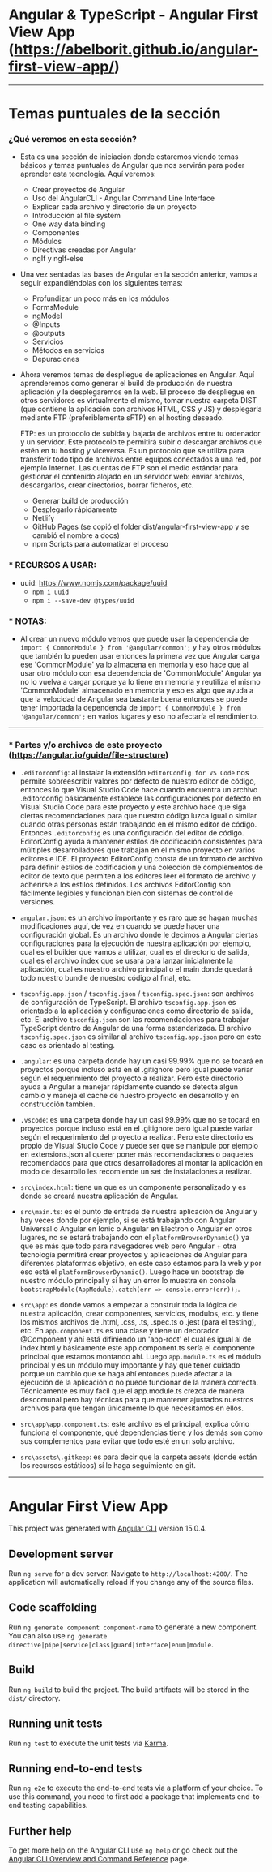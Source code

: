 # Angular & TypeScript - Angular First View App (https://abelborit.github.io/angular-first-view-app/)

---

# Temas puntuales de la sección

### ¿Qué veremos en esta sección?

- Esta es una sección de iniciación donde estaremos viendo temas básicos y temas puntuales de Angular que nos servirán para poder aprender esta tecnología. Aquí veremos:

  - Crear proyectos de Angular
  - Uso del AngularCLI - Angular Command Line Interface
  - Explicar cada archivo y directorio de un proyecto
  - Introducción al file system
  - One way data binding
  - Componentes
  - Módulos
  - Directivas creadas por Angular
  - ngIf y ngIf-else

* Una vez sentadas las bases de Angular en la sección anterior, vamos a seguir expandiéndolas con los siguientes temas:

  - Profundizar un poco más en los módulos
  - FormsModule
  - ngModel
  - @Inputs
  - @outputs
  - Servicios
  - Métodos en servicios
  - Depuraciones

* Ahora veremos temas de despliegue de aplicaciones en Angular. Aquí aprenderemos como generar el build de producción de nuestra aplicación y la desplegaremos en la web. El proceso de despliegue en otros servidores es virtualmente el mismo, tomar nuestra carpeta DIST (que contiene la aplicación con archivos HTML, CSS y JS) y desplegarla mediante FTP (preferiblemente sFTP) en el hosting deseado.

  FTP: es un protocolo de subida y bajada de archivos entre tu ordenador y un servidor. Este protocolo te permitirá subir o descargar archivos que estén en tu hosting y viceversa. Es un protocolo que se utiliza para transferir todo tipo de archivos entre equipos conectados a una red, por ejemplo Internet. Las cuentas de FTP son el medio estándar para gestionar el contenido alojado en un servidor web: enviar archivos, descargarlos, crear directorios, borrar ficheros, etc.

  - Generar build de producción
  - Desplegarlo rápidamente
  - Netlify
  - GitHub Pages (se copió el folder dist/angular-first-view-app y se cambió el nombre a docs)
  - npm Scripts para automatizar el proceso

### \* RECURSOS A USAR:

- uuid: https://www.npmjs.com/package/uuid
  - `npm i uuid`
  - `npm i --save-dev @types/uuid`

### \* NOTAS:

- Al crear un nuevo módulo vemos que puede usar la dependencia de `import { CommonModule } from '@angular/common';` y hay otros módulos que también lo pueden usar entonces la primera vez que Angular carga ese 'CommonModule' ya lo almacena en memoria y eso hace que al usar otro módulo con esa dependencia de 'CommonModule' Angular ya no lo vuelva a cargar porque ya lo tiene en memoria y reutiliza el mismo 'CommonModule' almacenado en memoria y eso es algo que ayuda a que la velocidad de Angular sea bastante buena entonces se puede tener importada la dependencia de `import { CommonModule } from '@angular/common';` en varios lugares y eso no afectaría el rendimiento.

---

### \* Partes y/o archivos de este proyecto (https://angular.io/guide/file-structure)

- `.editorconfig`: al instalar la extensión `EditorConfig for VS Code` nos permite sobreescribir valores por defecto de nuestro editor de código, entonces lo que Visual Studio Code hace cuando encuentra un archivo .editorconfig básicamente establece las configuraciones por defecto en Visual Studio Code para este proyecto y este archivo hace que siga ciertas recomendaciones para que nuestro código luzca igual o similar cuando otras personas están trabajando en el mismo editor de código. Entonces `.editorconfig` es una configuración del editor de código. EditorConfig ayuda a mantener estilos de codificación consistentes para múltiples desarrolladores que trabajan en el mismo proyecto en varios editores e IDE. El proyecto EditorConfig consta de un formato de archivo para definir estilos de codificación y una colección de complementos de editor de texto que permiten a los editores leer el formato de archivo y adherirse a los estilos definidos. Los archivos EditorConfig son fácilmente legibles y funcionan bien con sistemas de control de versiones.

- `angular.json`: es un archivo importante y es raro que se hagan muchas modificaciones aquí, de vez en cuando se puede hacer una configuración global. Es un archivo donde le decimos a Angular ciertas configuraciones para la ejecución de nuestra aplicación por ejemplo, cual es el builder que vamos a utilizar, cual es el directorio de salida, cual es el archivo index que se usará para lanzar inicialmente la aplicación, cual es nuestro archivo principal o el main donde quedará todo nuestro bundle de nuestro código al final, etc.

- `tsconfig.app.json` / `tsconfig.json` / `tsconfig.spec.json`: son archivos de configuración de TypeScript. El archivo `tsconfig.app.json` es orientado a la aplicación y configuraciones como directorio de salida, etc. El archivo `tsconfig.json` son las recomendaciones para trabajar TypeScript dentro de Angular de una forma estandarizada. El archivo `tsconfig.spec.json` es similar al archivo `tsconfig.app.json` pero en este caso es orientado al testing.

- `.angular`: es una carpeta donde hay un casi 99.99% que no se tocará en proyectos porque incluso está en el .gitignore pero igual puede variar según el requerimiento del proyecto a realizar. Pero este directorio ayuda a Angular a manejar rápidamente cuando se detecta algún cambio y maneja el cache de nuestro proyecto en desarrollo y en construcción también.

- `.vscode`: es una carpeta donde hay un casi 99.99% que no se tocará en proyectos porque incluso está en el .gitignore pero igual puede variar según el requerimiento del proyecto a realizar. Pero este directorio es propio de Visual Studio Code y puede ser que se manipule por ejemplo en extensions.json al querer poner más recomendaciones o paquetes recomendados para que otros desarrolladores al montar la aplicación en modo de desarrollo les recomiende un set de instalaciones a realizar.

- `src\index.html`: tiene un <app-root></app-root> que es un componente personalizado y es donde se creará nuestra aplicación de Angular.

- `src\main.ts`: es el punto de entrada de nuestra aplicación de Angular y hay veces donde por ejemplo, si se está trabajando con Angular Universal o Angular en Ionic o Angular en Electron o Angular en otros lugares, no se estará trabajando con el `platformBrowserDynamic()` ya que es más que todo para navegadores web pero Angular + otra tecnología permitirá crear proyectos y aplicaciones de Angular para diferentes plataformas objetivo, en este caso estamos para la web y por eso está el `platformBrowserDynamic()`. Luego hace un bootstrap de nuestro módulo principal y si hay un error lo muestra en consola `bootstrapModule(AppModule).catch(err => console.error(err));`.

- `src\app`: es donde vamos a empezar a construir toda la lógica de nuestra aplicación, crear componentes, servicios, modulos, etc. y tiene los mismos archivos de .html, .css, .ts, .spec.ts o .jest (para el testing), etc. En `app.component.ts` es una clase y tiene un decorador @Component y ahí está difiniendo un 'app-root' el cual es igual al de index.html y básicamente este app.component.ts sería el componente principal que estamos montando ahí. Luego `app.module.ts` es el módulo principal y es un módulo muy importante y hay que tener cuidado porque un cambio que se haga ahí entonces puede afectar a la ejecución de la aplicación o no puede funcionar de la manera correcta. Técnicamente es muy facil que el app.module.ts crezca de manera descomunal pero hay técnicas para que mantener ajustados nuestros archivos para que tengan únicamente lo que necesitamos en ellos.

- `src\app\app.component.ts`: este archivo es el principal, explica cómo funciona el componente, qué dependencias tiene y los demás son como sus complementos para evitar que todo esté en un solo archivo.

- `src\assets\.gitkeep`: es para decir que la carpeta assets (donde están los recursos estáticos) sí le haga seguimiento en git.

---

# Angular First View App

This project was generated with [Angular CLI](https://github.com/angular/angular-cli) version 15.0.4.

## Development server

Run `ng serve` for a dev server. Navigate to `http://localhost:4200/`. The application will automatically reload if you change any of the source files.

## Code scaffolding

Run `ng generate component component-name` to generate a new component. You can also use `ng generate directive|pipe|service|class|guard|interface|enum|module`.

## Build

Run `ng build` to build the project. The build artifacts will be stored in the `dist/` directory.

## Running unit tests

Run `ng test` to execute the unit tests via [Karma](https://karma-runner.github.io).

## Running end-to-end tests

Run `ng e2e` to execute the end-to-end tests via a platform of your choice. To use this command, you need to first add a package that implements end-to-end testing capabilities.

## Further help

To get more help on the Angular CLI use `ng help` or go check out the [Angular CLI Overview and Command Reference](https://angular.io/cli) page.
